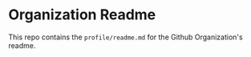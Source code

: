 # Organization Readme

This repo contains the `profile/readme.md` for the Github Organization's readme.